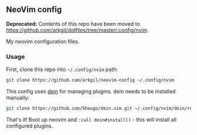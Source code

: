 ## NeoVim config

**Deprecated:** Contents of this repo have been moved to https://github.com/arkgil/dotfiles/tree/master/.config/nvim.

My neovim configuration files.

### Usage

First, clone this repo into `~/.config/nvim` path:

```bash
git clone https://github.com/arkgil/neovim-config ~/.config/nvim
```

This config uses [dein](https://github.com/Shougo/dein.vim) for managing
plugins. dein needs to be installed manually:

```bash
git clone https://github.com/Shougo/dein.vim.git ~/.config/nvim/dein/repos/github.com/Shougo/dein.vim
```

That's it! Boot up neovim and `:call dein#install()` - this will install all
configured plugins.
